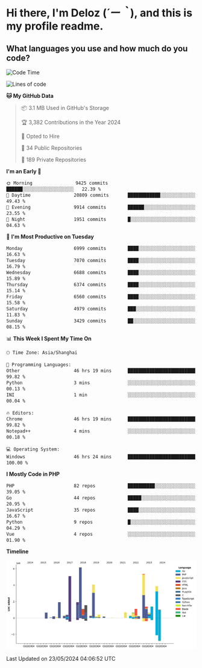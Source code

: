 # **Hi there, I'm Deloz (*´ー｀*), and this is my profile readme.**

## **What languages you use and how much do you code?**

<!--START_SECTION:waka-->
![Code Time](http://img.shields.io/badge/Code%20Time-4%2C040%20hrs%2025%20mins-blue)

![Lines of code](https://img.shields.io/badge/From%20Hello%20World%20I%27ve%20Written-41.0%20million%20lines%20of%20code-blue)

**🐱 My GitHub Data** 

> 📦 3.1 MB Used in GitHub's Storage 
 > 
> 🏆 3,382 Contributions in the Year 2024
 > 
> 💼 Opted to Hire
 > 
> 📜 34 Public Repositories 
 > 
> 🔑 189 Private Repositories 
 > 
**I'm an Early 🐤** 

```text
🌞 Morning                9425 commits        ██████░░░░░░░░░░░░░░░░░░░   22.39 % 
🌆 Daytime                20809 commits       ████████████░░░░░░░░░░░░░   49.43 % 
🌃 Evening                9914 commits        ██████░░░░░░░░░░░░░░░░░░░   23.55 % 
🌙 Night                  1951 commits        █░░░░░░░░░░░░░░░░░░░░░░░░   04.63 % 
```
📅 **I'm Most Productive on Tuesday** 

```text
Monday                   6999 commits        ████░░░░░░░░░░░░░░░░░░░░░   16.63 % 
Tuesday                  7070 commits        ████░░░░░░░░░░░░░░░░░░░░░   16.79 % 
Wednesday                6688 commits        ████░░░░░░░░░░░░░░░░░░░░░   15.89 % 
Thursday                 6374 commits        ████░░░░░░░░░░░░░░░░░░░░░   15.14 % 
Friday                   6560 commits        ████░░░░░░░░░░░░░░░░░░░░░   15.58 % 
Saturday                 4979 commits        ███░░░░░░░░░░░░░░░░░░░░░░   11.83 % 
Sunday                   3429 commits        ██░░░░░░░░░░░░░░░░░░░░░░░   08.15 % 
```


📊 **This Week I Spent My Time On** 

```text
🕑︎ Time Zone: Asia/Shanghai

💬 Programming Languages: 
Other                    46 hrs 19 mins      █████████████████████████   99.82 % 
Python                   3 mins              ░░░░░░░░░░░░░░░░░░░░░░░░░   00.13 % 
INI                      1 min               ░░░░░░░░░░░░░░░░░░░░░░░░░   00.04 % 

🔥 Editors: 
Chrome                   46 hrs 19 mins      █████████████████████████   99.82 % 
Notepad++                4 mins              ░░░░░░░░░░░░░░░░░░░░░░░░░   00.18 % 

💻 Operating System: 
Windows                  46 hrs 24 mins      █████████████████████████   100.00 % 
```

**I Mostly Code in PHP** 

```text
PHP                      82 repos            ██████████░░░░░░░░░░░░░░░   39.05 % 
Go                       44 repos            █████░░░░░░░░░░░░░░░░░░░░   20.95 % 
JavaScript               35 repos            ████░░░░░░░░░░░░░░░░░░░░░   16.67 % 
Python                   9 repos             █░░░░░░░░░░░░░░░░░░░░░░░░   04.29 % 
Vue                      4 repos             ░░░░░░░░░░░░░░░░░░░░░░░░░   01.90 % 
```



**Timeline**

![Lines of Code chart](https://raw.githubusercontent.com/deloz/deloz/main/assets/bar_graph.png)


 Last Updated on 23/05/2024 04:06:52 UTC
<!--END_SECTION:waka-->
